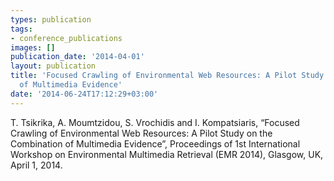 ```yaml
---
types: publication
tags:
- conference_publications
images: []
publication_date: '2014-04-01'
layout: publication
title: 'Focused Crawling of Environmental Web Resources: A Pilot Study on the Combination
  of Multimedia Evidence'
date: '2014-06-24T17:12:29+03:00'
---
```

<p>T. Tsikrika, A. Moumtzidou, S. Vrochidis and I. Kompatsiaris, “Focused Crawling of Environmental Web Resources: A Pilot Study on the Combination of Multimedia Evidence”, Proceedings of 1st International Workshop on Environmental Multimedia Retrieval (EMR 2014), Glasgow, UK, April 1, 2014.</p>

